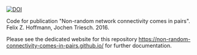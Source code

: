 [![DOI](https://zenodo.org/badge/DOI/10.5281/zenodo.154007.svg)](https://doi.org/10.5281/zenodo.154007)

Code for publication "Non-random network connectivity comes in pairs". Felix Z. Hoffmann, Jochen Triesch. 2016.

Please see the dedicated website for this repository https://non-random-connectivity-comes-in-pairs.github.io/ for further documentation.

